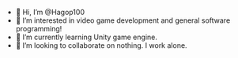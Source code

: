 - 👋 Hi, I’m @Hagop100
- 👀 I’m interested in video game development and general software programming!
- 🌱 I’m currently learning Unity game engine.
- 💞️ I’m looking to collaborate on nothing. I work alone.

<!---
Hagop100/Hagop100 is a ✨ special ✨ repository because its `README.md` (this file) appears on your GitHub profile.
You can click the Preview link to take a look at your changes.
--->
